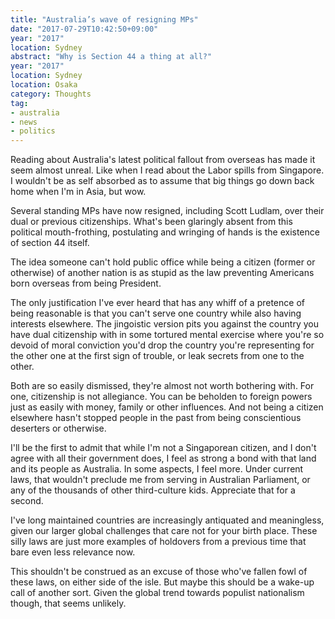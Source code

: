 ```yaml
---
title: "Australia’s wave of resigning MPs"
date: "2017-07-29T10:42:50+09:00"
year: "2017"
location: Sydney
abstract: "Why is Section 44 a thing at all?"
year: "2017"
location: Sydney
location: Osaka
category: Thoughts
tag:
- australia
- news
- politics
---
```

Reading about Australia's latest political fallout from overseas has made it seem almost unreal. Like when I read about the Labor spills from Singapore. I wouldn't be as self absorbed as to assume that big things go down back home when I'm in Asia, but wow.

Several standing MPs have now resigned, including Scott Ludlam, over their dual or previous citizenships. What's been glaringly absent from this political mouth-frothing, postulating and wringing of hands is the existence of section 44 itself.

The idea someone can't hold public office while being a citizen (former or otherwise) of another nation is as stupid as the law preventing Americans born overseas from being President.

The only justification I've ever heard that has any whiff of a pretence of being reasonable is that you can't serve one country while also having interests elsewhere. The jingoistic version pits you against the country you have dual citizenship with in some tortured mental exercise where you're so devoid of moral conviction you'd drop the country you're representing for the other one at the first sign of trouble, or leak secrets from one to the other.

Both are so easily dismissed, they're almost not worth bothering with. For one, citizenship is not allegiance. You can be beholden to foreign powers just as easily with money, family or other influences. And not being a citizen elsewhere hasn't stopped people in the past from being conscientious deserters or otherwise.

I'll be the first to admit that while I'm not a Singaporean citizen, and I don't agree with all their government does, I feel as strong a bond with that land and its people as Australia. In some aspects, I feel more. Under current laws, that wouldn't preclude me from serving in Australian Parliament, or any of the thousands of other third-culture kids. Appreciate that for a second.

I've long maintained countries are increasingly antiquated and meaningless, given our larger global challenges that care not for your birth place. These silly laws are just more examples of holdovers from a previous time that bare even less relevance now.

This shouldn't be construed as an excuse of those who've fallen fowl of these laws, on either side of the isle. But maybe this should be a wake-up call of another sort. Given the global trend towards populist nationalism though, that seems unlikely.

